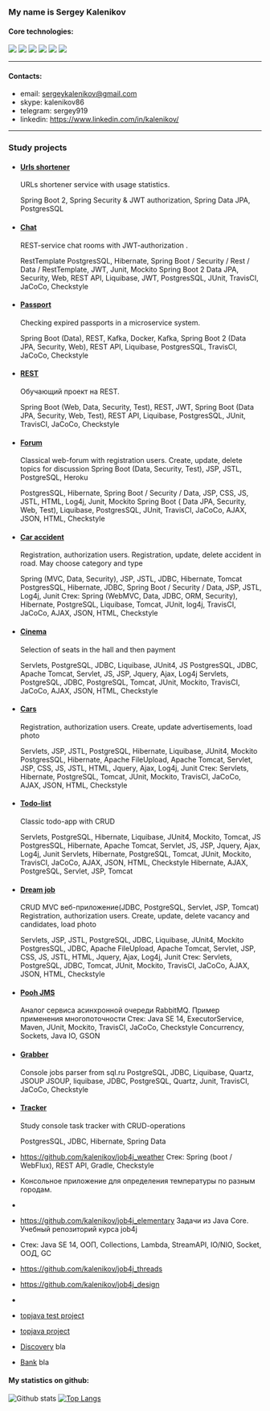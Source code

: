 ### My name is Sergey Kalenikov

#### Core technologies:

![](https://img.shields.io/badge/java-%3E%3D%208%20-orange) ![](https://img.shields.io/badge/Spring-%3E%3D%205.0-brightgreen) ![](https://img.shields.io/badge/maven-3-green) ![](https://img.shields.io/badge/postgres-8-blue) ![](https://img.shields.io/badge/Hibernate-%3E%3D%205.0-yellowgreen) ![](https://img.shields.io/badge/Travis-CI-brightgreen)

---

#### Contacts:

* email: sergeykalenikov@gmail.com
* skype: kalenikov86
* telegram: sergey919
* linkedin: https://www.linkedin.com/in/kalenikov/

---

### Study projects

- #### [Urls shortener](https://github.com/kalenikov/job4j_url_shortcut)
  URLs shortener service with usage statistics.

  Spring Boot 2, Spring Security & JWT authorization, Spring Data JPA, PostgresSQL


- #### [Chat](https://github.com/kalenikov/job4j_chat)
  REST-service chat rooms with JWT-authorization .

  RestTemplate PostgresSQL, Hibernate, Spring Boot / Security / Rest / Data / RestTemplate, JWT, Junit, Mockito Spring
  Boot 2 Data JPA, Security, Web, REST API, Liquibase, JWT, PostgresSQL, JUnit, TravisCI, JaCoCo, Checkstyle


- #### [Passport](https://github.com/kalenikov/job4j_passport)
  Checking expired passports in a microservice system.

  Spring Boot (Data), REST, Kafka, Docker, Kafka, Spring Boot 2 (Data JPA, Security, Web), REST API, Liquibase,
  PostgresSQL, TravisCI, JaCoCo, Checkstyle


- #### [REST](https://github.com/kalenikov/job4j_rest)
  Обучающий проект на REST.

  Spring Boot (Web, Data, Security, Test), REST, JWT, Spring Boot (Data JPA, Security, Web, Test), REST API, Liquibase,
  PostgresSQL, JUnit, TravisCI, JaCoCo, Checkstyle


- #### [Forum](https://github.com/kalenikov/job4j_forum)
  Classical web-forum with registration users. Create, update, delete topics for discussion Spring Boot (Data, Security,
  Test), JSP, JSTL, PostgreSQL, Heroku

  PostgresSQL, Hibernate, Spring Boot / Security / Data, JSP, CSS, JS, JSTL, HTML, Log4j, Junit, Mockito Spring Boot (
  Data JPA, Security, Web, Test), Liquibase, PostgresSQL, JUnit, TravisCI, JaCoCo, AJAX, JSON, HTML, Checkstyle


- #### [Car accident](https://github.com/kalenikov/job4j_car_accident)
  Registration, authorization users. Registration, update, delete accident in road. May choose category and type

  Spring (MVC, Data, Security), JSP, JSTL, JDBC, Hibernate, Tomcat PostgresSQL, Hibernate, JDBC, Spring Boot / Security
  / Data, JSP, JSTL, Log4j, Junit Стек: Spring (WebMVC, Data, JDBC, ORM, Security), Hibernate, PostgreSQL, Liquibase,
  Tomcat, JUnit, log4j, TravisCI, JaCoCo, AJAX, JSON, HTML, Checkstyle


- #### [Cinema](https://github.com/kalenikov/job4j_cinema)
  Selection of seats in the hall and then payment

  Servlets, PostgreSQL, JDBC, Liquibase, JUnit4, JS PostgresSQL, JDBC, Apache Tomcat, Servlet, JS, JSP, Jquery, Ajax,
  Log4j Servlets, PostgreSQL, JDBC, PostgreSQL, Tomcat, JUnit, Mockito, TravisCI, JaCoCo, AJAX, JSON, HTML, Checkstyle


- #### [Cars](https://github.com/kalenikov/job4j_cars)
  Registration, authorization users. Create, update advertisements, load photo

  Servlets, JSP, JSTL, PostgreSQL, Hibernate, Liquibase, JUnit4, Mockito PostgresSQL, Hibernate, Apache FileUpload,
  Apache Tomcat, Servlet, JSP, CSS, JS, JSTL, HTML, Jquery, Ajax, Log4j, Junit Стек: Servlets, Hibernate, PostgreSQL,
  Tomcat, JUnit, Mockito, TravisCI, JaCoCo, AJAX, JSON, HTML, Checkstyle


- #### [Todo-list](https://github.com/kalenikov/job4j_todo)
  Classic todo-app with CRUD

  Servlets, PostgreSQL, Hibernate, Liquibase, JUnit4, Mockito, Tomcat, JS PostgresSQL, Hibernate, Apache Tomcat,
  Servlet, JS, JSP, Jquery, Ajax, Log4j, Junit Servlets, Hibernate, PostgreSQL, Tomcat, JUnit, Mockito, TravisCI,
  JaCoCo, AJAX, JSON, HTML, Checkstyle Hibernate, AJAX, PostgreSQL, Servlet, JSP, Tomcat

- #### [Dream job](https://github.com/kalenikov/job4j_dreamjob)
  CRUD MVC веб-приложение(JDBC, PostgreSQL, Servlet, JSP, Tomcat)
  Registration, authorization users. Create, update, delete vacancy and candidates, load photo

  Servlets, JSP, JSTL, PostgreSQL, JDBC, Liquibase, JUnit4, Mockito PostgresSQL, JDBC, Apache FileUpload, Apache Tomcat,
  Servlet, JSP, CSS, JS, JSTL, HTML, Jquery, Ajax, Log4j, Junit Стек: Servlets, PostgreSQL, JDBC, Tomcat, JUnit,
  Mockito, TravisCI, JaCoCo, AJAX, JSON, HTML, Checkstyle


- #### [Pooh JMS](https://github.com/kalenikov/job4j_pooh)
  Аналог сервиса асинхронной очереди RabbitMQ. Пример применения многопоточности Стек: Java SE 14, ExecutorService,
  Maven, JUnit, Mockito, TravisCI, JaCoCo, Checkstyle Concurrency, Sockets, Java IO, GSON

- #### [Grabber](https://github.com/kalenikov/job4j_grabber)
  Console jobs parser from sql.ru PostgreSQL, JDBC, Liquibase, Quartz, JSOUP JSOUP, liquibase, JDBC, PostgreSQL, Quartz,
  Junit, TravisCI, JaCoCo, Checkstyle

- #### [Tracker](https://github.com/kalenikov/job4j_tracker)
  Study console task tracker with CRUD-operations

  PostgresSQL, JDBC, Hibernate, Spring Data


- https://github.com/kalenikov/job4j_weather
  Стек: Spring (boot / WebFlux), REST API, Gradle, Checkstyle
- Консольное приложение для определения температуры по разным городам.
-
- https://github.com/kalenikov/job4j_elementary
  Задачи из Java Core. Учебный репозиторий курса job4j
- Стек: Java SE 14, ООП, Collections, Lambda, StreamAPI, IO/NIO, Socket, ООД, GC

- https://github.com/kalenikov/job4j_threads
- https://github.com/kalenikov/job4j_design
-

- [topjava test project](https://github.com/kalenikov/JavaRushIntership)

- [topjava project](https://github.com/kalenikov/topjava)


- [Discovery](https://github.com/kalenikov/job4j_discovery) bla


- [Bank](https://github.com/kalenikov/job4j_bank) bla

#### My statistics on github:

![Github stats](https://github-readme-stats.vercel.app/api?username=kalenikov&hide=stars,prs,issues,contribs)
[![Top Langs](https://github-readme-stats.vercel.app/api/top-langs/?username=kalenikov&layout=compact)](https://github.com/kalenikov/github-readme-stats)
